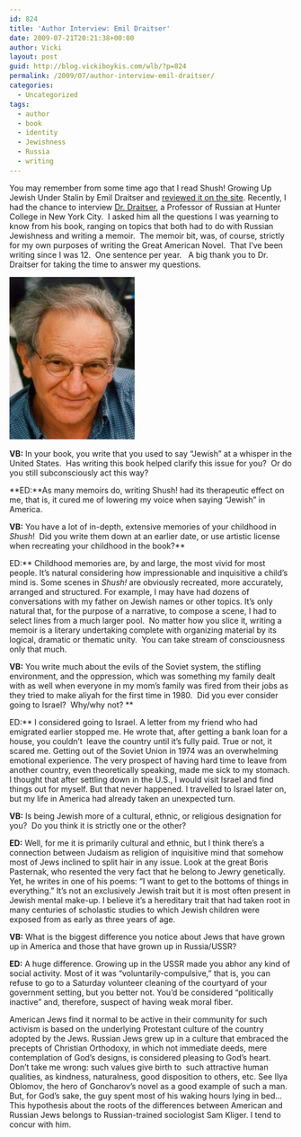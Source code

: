 ```yaml
---
id: 824
title: 'Author Interview: Emil Draitser'
date: 2009-07-21T20:21:38+00:00
author: Vicki
layout: post
guid: http://blog.vickiboykis.com/wlb/?p=824
permalink: /2009/07/author-interview-emil-draitser/
categories:
  - Uncategorized
tags:
  - author
  - book
  - identity
  - Jewishness
  - Russia
  - writing
---
```

You may remember from some time ago that I read Shush! Growing Up Jewish Under Stalin by Emil Draitser and [reviewed it on the site](http://blog.vickiboykis.com/wlb/2009/06/16/book-review-shush-growing-up-jewish-under-stalin/). Recently, I had the chance to interview [Dr. Draitser](http://shushthebook.googlepages.com/), a Professor of Russian at Hunter College in New York City.  I asked him all the questions I was yearning to know from his book, ranging on topics that both had to do with Russian Jewishness and writing a memoir.  The memoir bit, was, of course, strictly for my own purposes of writing the Great American Novel.  That I&#8217;ve been writing since I was 12.  One sentence per year.   A big thank you to Dr. Draitser for taking the time to answer my questions.

[<img class="aligncenter size-full wp-image-826" title="emil-full" src="https://raw.githubusercontent.com/veekaybee/wlb/gh-pages/assets/images/2009/07/emil-full.jpg" alt="emil-full" width="223" height="289" />](https://raw.githubusercontent.com/veekaybee/wlb/gh-pages/assets/images/2009/07/emil-full.jpg)

**VB:** In your book, you write that you used to say &#8220;Jewish&#8221; at a whisper in the United States.  Has writing this book helped clarify this issue for you?  Or do you still subconsciously act this way?
  
**ED:**As many memoirs do, writing Shush! had its therapeutic effect on me, that is, it cured me of lowering my voice when saying &#8220;Jewish&#8221; in America.

**VB:** You have a lot of in-depth, extensive memories of your childhood in _Shush_!  Did you write them down at an earlier date, or use artistic license when recreating your childhood in the book?**
  
ED:** Childhood memories are, by and large, the most vivid for most people. It&#8217;s natural considering how impressionable and inquisitive a child’s mind is. Some scenes in _Shush!_ are obviously recreated, more accurately, arranged and structured. For example, I may have had dozens of conversations with my father on Jewish names or other topics. It&#8217;s only natural that, for the purpose of a narrative, to compose a scene, I had to select lines from a much larger pool.  No matter how you slice it, writing a memoir is a literary undertaking complete with organizing material by its logical, dramatic or thematic unity.  You can take stream of consciousness only that much.

**VB:** You write much about the evils of the Soviet system, the stifling environment, and the oppression, which was something my family dealt with as well when everyone in my mom&#8217;s family was fired from their jobs as they tried to make aliyah for the first time in 1980.  Did you ever consider going to Israel?  Why/why not? **
  
ED:** I considered going to Israel. A letter from my friend who had emigrated earlier stopped me. He wrote that, after getting a bank loan for a house, you couldn’t  leave the country until it&#8217;s fully paid. True or not, it scared me. Getting out of the Soviet Union in 1974 was an overwhelming emotional experience. The very prospect of having hard time to leave from another country, even theoretically speaking, made me sick to my stomach. I thought that after settling down in the U.S., I would visit Israel and find things out for myself. But that never happened. I travelled to Israel later on, but my life in America had already taken an unexpected turn.

**VB:** Is being Jewish more of a cultural, ethnic, or religious designation for you?  Do you think it is strictly one or the other?
  
**ED:** Well, for me it is primarily cultural and ethnic, but I think there’s a connection between Judaism as religion of inquisitive mind that somehow most of Jews inclined to split hair in any issue. Look at the great Boris Pasternak, who resented the very fact that he belong to Jewry genetically. Yet, he writes in one of his poems: “I want to get to the bottoms of things in everything.” It’s not an exclusively Jewish trait but it is most often present in Jewish mental make-up. I believe it’s a hereditary trait that had taken root in many centuries of scholastic studies to which Jewish children were exposed from as early as three years of age.

**VB:** What is the biggest difference you notice about Jews that have grown up in America and those that have grown up in Russia/USSR?
  
**ED:** A huge difference. Growing up in the USSR made you abhor any kind of social activity. Most of it was “voluntarily-compulsive,” that is, you can refuse to go to a Saturday volunteer cleaning of the courtyard of your government setting, but you better not. You’d be considered “politically inactive” and, therefore, suspect of having weak moral fiber.

American Jews find it normal to be active in their community for such activism is based on the underlying Protestant culture of the country adopted by the Jews. Russian Jews grew up in a culture that embraced the precepts of Christian Orthodoxy, in which not immediate deeds, mere contemplation of God’s designs, is considered pleasing to God’s heart. Don’t take me wrong: such values give birth to  such attractive human qualities, as kindness, naturalness, good disposition to others, etc. See Ilya Oblomov, the hero of Goncharov’s novel as a good example of such a man. But, for God’s sake, the guy spent most of his waking hours lying in bed&#8230;This hypothesis about the roots of the differences between American and Russian Jews belongs to Russian-trained sociologist Sam Kliger. I tend to concur with him.